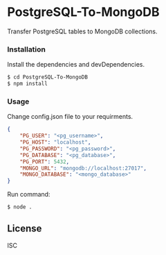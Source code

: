 # PostgreSQL-To-MongoDB

Transfer PostgreSQL tables to MongoDB collections.

### Installation

Install the dependencies and devDependencies.

```sh
$ cd PostgreSQL-To-MongoDB
$ npm install
```

### Usage

Change config.json file to your requirments.

```json
{
    "PG_USER": "<pg_username>",
    "PG_HOST": "localhost",
    "PG_PASSWORD": "<pg_password>",
    "PG_DATABASE": "<pg_database>",
    "PG_PORT": 5432,
    "MONGO_URL": "mongodb://localhost:27017",
    "MONGO_DATABASE": "<mongo_database>"
}
```

Run command:

```sh
$ node .
```

## License

ISC
